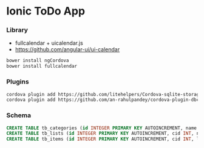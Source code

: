 # Ionic ToDo App

### Library

- fullcalendar + uicalendar.js
- https://github.com/angular-ui/ui-calendar

```sh
bower install ngCordova
bower install fullcalendar
```

### Plugins

```sh
cordova plugin add https://github.com/litehelpers/Cordova-sqlite-storage.git
cordova plugin add https://github.com/an-rahulpandey/cordova-plugin-dbcopy.git
```

### Schema

```sql
CREATE TABLE tb_categories (id INTEGER PRIMARY KEY AUTOINCREMENT, name TEXT);
CREATE TABLE tb_lists (id INTEGER PRIMARY KEY AUTOINCREMENT, cid INT, name TEXT);
CREATE TABLE tb_items (id INTEGER PRIMARY KEY AUTOINCREMENT, cid INT, lid INT, name TEXT);
```
